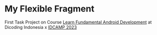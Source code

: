 # My Flexible Fragment
First Task Project on Course [Learn Fundamental Android Development](https://www.dicoding.com/academies/14) at Dicoding Indonesia x [IDCAMP 2023](https://idcamp.ioh.co.id/)